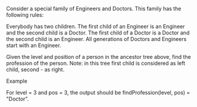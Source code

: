Consider a special family of Engineers and Doctors. This family has the following rules:

Everybody has two children.
The first child of an Engineer is an Engineer and the second child is a Doctor.
The first child of a Doctor is a Doctor and the second child is an Engineer.
All generations of Doctors and Engineers start with an Engineer.

Given the level and position of a person in the ancestor tree above, find the profession of the person.
Note: in this tree first child is considered as left child, second - as right.

Example

For level = 3 and pos = 3, the output should be
findProfession(level, pos) = "Doctor".
